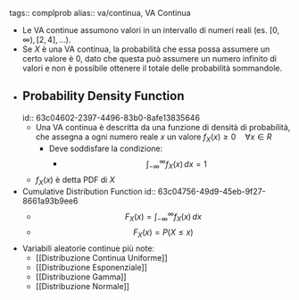 tags:: complprob
alias:: va/continua, VA Continua

- Le VA continue assumono valori in un intervallo di numeri reali (es. $[0, \infty), [2, 4], \ldots$).
- Se $X$ è una VA continua, la probabilità che essa possa assumere un certo valore è 0, dato che questa può assumere un numero infinito di valori e non è possibile ottenere il totale delle probabilità sommandole.
- ## Probability Density Function
  id:: 63c04602-2397-4496-83b0-8afe13835646
	- Una VA continua è descritta da una funzione di densità di probabilità, che assegna a ogni numero reale $x$ un valore $f_X(x) \ge 0 \quad \forall x \in R$
		- Deve soddisfare la condizione:
			- $$\int_{-\infty}^{\infty} f_X(x)\, dx = 1$$
	- $f_X(x)$ è detta PDF di $X$
- Cumulative Distribution Function
  id:: 63c04756-49d9-45eb-9f27-8661a93b9ee6
	- $$F_X(x) = \int_{-\infty}^\infty f_X(x)\, dx$$
	- $$F_X(x) = P(X \le x)$$
- Variabili aleatorie continue più note:
	- [[Distribuzione Continua Uniforme]]
	- [[Distribuzione Esponenziale]]
	- [[Distribuzione Gamma]]
	- [[Distribuzione Normale]]
